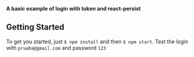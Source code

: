 **A basic example of login with token and react-persist**

## Getting Started

To get you started, just `$ npm install` and then `$ npm start`.
Test the login with `prueba@gmail.com` and password `123`
